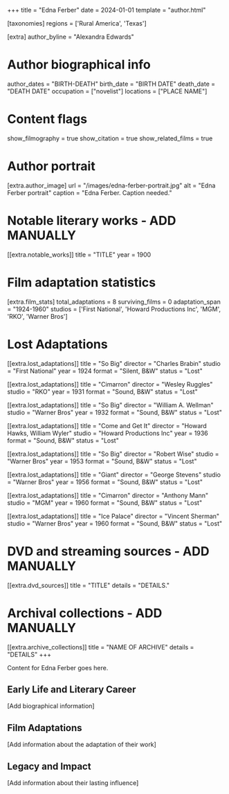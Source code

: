 +++
title = "Edna Ferber"
date = 2024-01-01
template = "author.html"

[taxonomies]
regions = ['Rural America', 'Texas']

[extra]
author_byline = "Alexandra Edwards"

# Author biographical info
author_dates = "BIRTH-DEATH"
birth_date = "BIRTH DATE"
death_date = "DEATH DATE"
occupation = ["novelist"]
locations = ["PLACE NAME"]

# Content flags
show_filmography = true
show_citation = true
show_related_films = true

# Author portrait
[extra.author_image]
url = "/images/edna-ferber-portrait.jpg"
alt = "Edna Ferber portrait"
caption = "Edna Ferber. Caption needed."

# Notable literary works - ADD MANUALLY
[[extra.notable_works]]
title = "TITLE"
year = 1900

# Film adaptation statistics
[extra.film_stats]
total_adaptations = 8
surviving_films = 0
adaptation_span = "1924-1960"
studios = ['First National', 'Howard Productions Inc', 'MGM', 'RKO', 'Warner Bros']
# Lost Adaptations
[[extra.lost_adaptations]]
title = "So Big"
director = "Charles Brabin"
studio = "First National"
year = 1924
format = "Silent, B&W"
status = "Lost"

[[extra.lost_adaptations]]
title = "Cimarron"
director = "Wesley Ruggles"
studio = "RKO"
year = 1931
format = "Sound, B&W"
status = "Lost"

[[extra.lost_adaptations]]
title = "So Big"
director = "William A. Wellman"
studio = "Warner Bros"
year = 1932
format = "Sound, B&W"
status = "Lost"

[[extra.lost_adaptations]]
title = "Come and Get It"
director = "Howard Hawks, William Wyler"
studio = "Howard Productions Inc"
year = 1936
format = "Sound, B&W"
status = "Lost"

[[extra.lost_adaptations]]
title = "So Big"
director = "Robert Wise"
studio = "Warner Bros"
year = 1953
format = "Sound, B&W"
status = "Lost"

[[extra.lost_adaptations]]
title = "Giant"
director = "George Stevens"
studio = "Warner Bros"
year = 1956
format = "Sound, B&W"
status = "Lost"

[[extra.lost_adaptations]]
title = "Cimarron"
director = "Anthony Mann"
studio = "MGM"
year = 1960
format = "Sound, B&W"
status = "Lost"

[[extra.lost_adaptations]]
title = "Ice Palace"
director = "Vincent Sherman"
studio = "Warner Bros"
year = 1960
format = "Sound, B&W"
status = "Lost"


# DVD and streaming sources - ADD MANUALLY
[[extra.dvd_sources]]
title = "TITLE"
details = "DETAILS."

# Archival collections - ADD MANUALLY
[[extra.archive_collections]]
title = "NAME OF ARCHIVE"
details = "DETAILS"
+++

Content for Edna Ferber goes here. 

## Early Life and Literary Career

[Add biographical information]

## Film Adaptations

[Add information about the adaptation of their work]

## Legacy and Impact

[Add information about their lasting influence]
